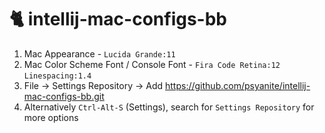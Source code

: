 # 🐈 intellij-mac-configs-bb

1. Mac Appearance - `Lucida Grande:11`
1. Mac Color Scheme Font / Console Font - `Fira Code Retina:12` `Linespacing:1.4`
1. File -> Settings Repository -> Add https://github.com/psyanite/intellij-mac-configs-bb.git
1. Alternatively `Ctrl-Alt-S` (Settings), search for `Settings Repository` for more options
